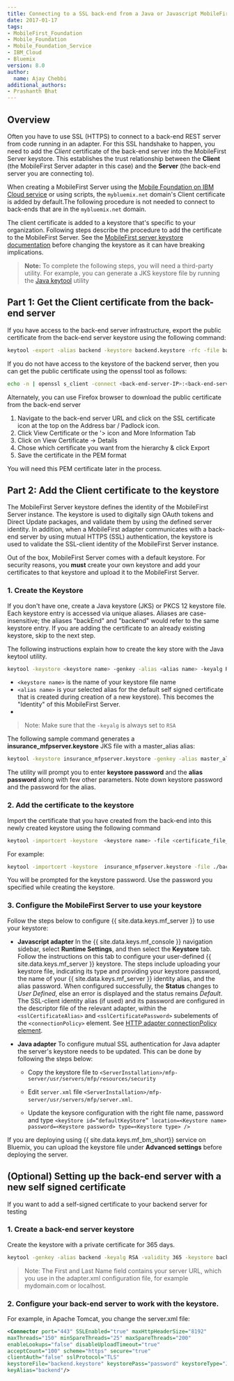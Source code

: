 ```yaml
---
title: Connecting to a SSL back-end from a Java or Javascript MobileFirst Adapter
date: 2017-01-17
tags:
- MobileFirst_Foundation
- Mobile_Foundation
- Mobile_Foundation_Service
- IBM_Cloud
- Bluemix
version: 8.0
author:
  name: Ajay Chebbi
additional_authors:
- Prashanth Bhat
---
```


## Overview
Often you have to use SSL (HTTPS) to connect to a back-end REST server from code running in an adapter. For this SSL handshake to happen, you need to add the *Client* certificate of the back-end server into the MobileFirst Server keystore. This establishes the trust relationship between the **Client** (the MobileFirst Server adapter in this case) and the **Server** (the back-end server you are connecting to).

When creating a MobileFirst Server using the [Mobile Foundation on IBM Cloud service](https://console.bluemix.net/catalog/services/mobile-foundation) or using scripts, the `mybluemix.net` domain's Client certificate is added by default.The following procedure is not needed to connect to back-ends that are in the `mybluemix.net` domain.

The client certificate is added to a keystore that's specific to your organization. Following steps describe the procedure to add the certificate to the MobileFirst Server. See the [MobileFirst server keystore documentation]({{site.baseurl}}/tutorials/en/foundation/8.0/authentication-and-security/configuring-the-mobilefirst-server-keystore/) before changing the keystore as it can have breaking implications.

> **Note:** To complete the following steps, you will need a third-party utility. For example, you can generate a JKS keystore file by running the [Java keytool](http://docs.oracle.com/javase/6/docs/technotes/tools/solaris/keytool.html) utility


## Part 1: Get the Client certificate from the back-end server
If you have access to the back-end server infrastructure, export the public certificate from the back-end server keystore using the following command:

```bash
keytool -export -alias backend -keystore backend.keystore -rfc -file backend.crt
```

If you do not have access to the keystore of the backend server, then you can get the public certificate using the openssl tool as follows:

```bash
echo -n | openssl s_client -connect <back-end-server-IP>:<back-end-server-Port> | sed -ne '/-BEGIN CERTIFICATE-/,/-END CERTIFICATE-/p' > ./backend.crt
```

Alternately, you can use Firefox browser to download the public certificate from the back-end server

1. Navigate to the back-end server URL and click on the SSL certificate icon at the top on the Address bar / Padlock icon.
2. Click View Certificate or the '> icon and More Information Tab
3. Click on View Certificate -> Details
4. Chose which certificate you want from the hierarchy & click Export
5. Save the certificate in the PEM format

You will need this PEM certificate later in the process.

## Part 2: Add the Client certificate to the keystore
The MobileFirst Server keystore defines the identity of the MobileFirst Server instance. The keystore is used to digitally sign OAuth tokens and Direct Update packages, and validate them by using the defined server identity. In addition, when a MobileFirst adapter communicates with a back-end server by using mutual HTTPS (SSL) authentication, the keystore is used to validate the SSL-client identity of the MobileFirst Server instance.

Out of the box,  MobileFirst Server comes with a default keystore. For security reasons, you **must** create your own keystore and add your certificates to that keystore and upload it to the MobileFirst Server.

### 1. Create the Keystore
If you don't have one, create a Java keystore (JKS) or PKCS 12 keystore file. Each keystore entry is accessed via unique aliases. Aliases are case-insensitive; the aliases "backEnd" and "backend" would refer to the same keystore entry. If you are adding the certificate to an already existing keystore, skip to the next step.

The following instructions explain how to create the key store with the Java keytool utility.

```bash
keytool -keystore <keystore name> -genkey -alias <alias name> -keyalg RSA
```

* `<keystore name>` is the name of your keystore file name  
* `<alias name>` is your selected alias for the default self signed certificate that is created during creation of a new keystore). This becomes the "Identity" of this MobileFirst Server.
*
> Note: Make sure that the `-keyalg` is always set to `RSA`

The following sample command generates a **insurance_mfpserver.keystore** JKS file with a master_alias alias:

```bash
keytool -keystore insurance_mfpserver.keystore -genkey -alias master_alias -keyalg RSA
```

The utility will prompt you to enter **keystore password** and the **alias password** along with few other parameters. Note down keystore password and the password for the alias.

### 2. Add the certificate to the keystore
Import the certificate that you have created from the back-end into this newly created keystore using the following command

```bash
keytool -importcert -keystore  <keystore name> -file <certificate_file_path>
```

For example:

```bash
keytool -importcert -keystore  insurance_mfpserver.keystore -file ./backend.crt
```

You will be prompted for the keystore password. Use the password you specified while creating the keystore.

### 3. Configure the MobileFirst Server to use your keystore

Follow the steps below to configure {{ site.data.keys.mf_server }} to use your keystore:

   * **Javascript adapter**
     In the {{ site.data.keys.mf_console }} navigation sidebar, select **Runtime Settings**, and then select the **Keystore** tab. Follow the instructions on this tab to configure your user-defined {{ site.data.keys.mf_server }} keystore. The steps include uploading your keystore file, indicating its type and providing your keystore password, the name of your {{ site.data.keys.mf_server }} identity alias, and the alias password.
     When configured successfully, the **Status** changes to *User Defined*, else an error is displayed and the status remains *Default*.
     The SSL-client identity alias (if used) and its password are configured in the descriptor file of the relevant adapter, within the `<sslCertificateAlias>` and `<sslCertificatePassword>` subelements of the `<connectionPolicy>` element. See [HTTP adapter connectionPolicy element]({{site.baseurl}}/tutorials/en/foundation/8.0/adapters/javascript-adapters/js-http-adapter/#the-xml-file).

   * **Java adapter**
     To configure mutual SSL authentication for Java adapter the server's keystore needs to be updated. This can be done by following the steps below:

     * Copy the keystore file to `<ServerInstallation>/mfp-server/usr/servers/mfp/resources/security`

     * Edit `server.xml` file `<ServerInstallation>/mfp-server/usr/servers/mfp/server.xml`.

     * Update the keysore configuration with the right file name, password and type
     `<keyStore id=“defaultKeyStore” location=<Keystore name> password=<Keystore password> type=<Keystore type> />`

If you are deploying using {{ site.data.keys.mf_bm_short}} service on Bluemix, you can upload the keystore file under **Advanced settings** before deploying the server.

## (Optional) Setting up the back-end server with a new self signed certificate
If you want to add a self-signed certificate to your backend server for testing

### 1. Create a back-end server keystore
Create the keystore with a private certificate for 365 days.

```bash
keytool -genkey -alias backend -keyalg RSA -validity 365 -keystore backend.keystore -storetype JKS
```

> Note: The First and Last Name field contains your server URL, which you use in the adapter.xml configuration file, for example mydomain.com or localhost.

### 2. Configure your back-end server to work with the keystore.
For example, in Apache Tomcat, you change the server.xml file:

```xml
<Connector port="443" SSLEnabled="true" maxHttpHeaderSize="8192"
maxThreads="150" minSpareThreads="25" maxSpareThreads="200"
enableLookups="false" disableUploadTimeout="true"         
acceptCount="100" scheme="https" secure="true"
clientAuth="false" sslProtocol="TLS"
keystoreFile="backend.keystore" keystorePass="password" keystoreType="JKS"
keyAlias="backend"/>
```
